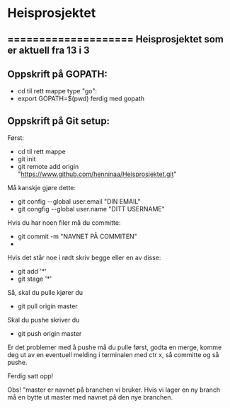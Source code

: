 # Heisprosjektet
====================
Heisprosjektet som er aktuell fra 13 i 3
-----------------------------------------

Oppskrift på GOPATH:
--------------------
 - cd til rett mappe type "go":
 - export GOPATH=$(pwd)
ferdig med gopath

Oppskrift på Git setup:
---------------------------
Først:
 - cd til rett mappe
 - git init
 - git remote add origin "https://www.github.com/henninaa/Heisprosjektet.git"

Må kanskje gjøre dette: 
 - git config --global user.email "DIN EMAIL"
 - git congfig --global user.name "DITT USERNAME"

Hvis du har noen filer må du committe:
 - git commit -m "NAVNET PÅ COMMITEN"
 - 
Hvis det står noe i rødt skriv begge eller en av disse:
 - git add '*'
 - git stage '*'

Så, skal du pulle kjører du
 - git pull origin master

Skal du pushe skriver du
 - git push origin master

Er det problemer med å pushe må du pulle først, godta en merge, komme deg ut av en eventuell melding i terminalen med  ctr x, så committe og så pushe.

Ferdig satt opp!

Obs! "master er navnet på branchen vi bruker. Hvis vi lager en ny branch må en bytte ut master med navnet på den nye branchen.

